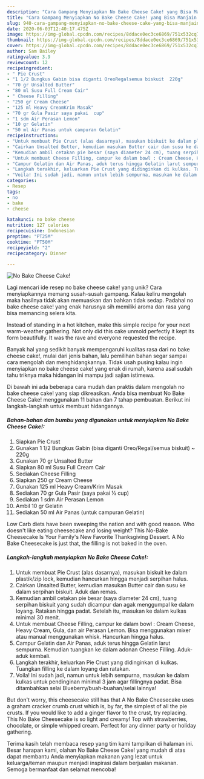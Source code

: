 ```yaml
---
description: "Cara Gampang Menyiapkan No Bake Cheese Cake! yang Bisa Manjain Lidah"
title: "Cara Gampang Menyiapkan No Bake Cheese Cake! yang Bisa Manjain Lidah"
slug: 940-cara-gampang-menyiapkan-no-bake-cheese-cake-yang-bisa-manjain-lidah
date: 2020-06-03T12:40:17.475Z
image: https://img-global.cpcdn.com/recipes/8ddace0ec3ce6869/751x532cq70/no-bake-cheese-cake-foto-resep-utama.jpg
thumbnail: https://img-global.cpcdn.com/recipes/8ddace0ec3ce6869/751x532cq70/no-bake-cheese-cake-foto-resep-utama.jpg
cover: https://img-global.cpcdn.com/recipes/8ddace0ec3ce6869/751x532cq70/no-bake-cheese-cake-foto-resep-utama.jpg
author: Sam Bailey
ratingvalue: 3.9
reviewcount: 12
recipeingredient:
- " Pie Crust"
- "1 1/2 Bungkus Gabin bisa diganti OreoRegalsemua biskuit  220g"
- "70 gr Unsalted Butter"
- "80 ml Susu Full Cream Cair"
- " Cheese Filling"
- "250 gr Cream Cheese"
- "125 ml Heavy CreamKrim Masak"
- "70 gr Gula Pasir saya pakai  cup"
- "1 sdm Air Perasan Lemon"
- "10 gr Gelatin"
- "50 ml Air Panas untuk campuran Gelatin"
recipeinstructions:
- "Untuk membuat Pie Crust (alas dasarnya), masukan biskuit ke dalam plastik/zip lock, kemudian hancurkan hingga menjadi serpihan halus."
- "Cairkan Unsalted Butter, kemudian masukan Butter cair dan susu ke dalam serpihan biskuit. Aduk dan remas."
- "Kemudian ambil cetakan pie besar (saya diameter 24 cm), tuang serpihan biskuit yang sudah dicampur dan agak menggumpal ke dalam loyang. Ratakan hingga padat. Setelah itu, masukan ke dalam kulkas minimal 30 menit."
- "Untuk membuat Cheese Filling, campur ke dalam bowl : Cream Cheese, Heavy Cream, Gula, dan air Perasan Lemon. Bisa menggunakan mixer atau manual menggunakan whisk. Hancurkan hingga halus."
- "Campur Gelatin dan Air Panas, aduk terus hingga Gelatin larut sempurna. Kemudian tuangkan ke dalam adonan Cheese Filling. Aduk-aduk kembali."
- "Langkah terakhir, keluarkan Pie Crust yang didinginkan di kulkas. Tuangkan filling ke dalam loyang dan ratakan."
- "Voila! Ini sudah jadi, namun untuk lebih sempurna, masukan ke dalam kulkas untuk pendinginan minimal 3 jam agar fillingnya padat. Bisa ditambahkan selai Blueberry/buah-buahan/selai lainnya!"
categories:
- Resep
tags:
- no
- bake
- cheese

katakunci: no bake cheese 
nutrition: 127 calories
recipecuisine: Indonesian
preptime: "PT25M"
cooktime: "PT50M"
recipeyield: "2"
recipecategory: Dinner

---
```



![No Bake Cheese Cake!](https://img-global.cpcdn.com/recipes/8ddace0ec3ce6869/751x532cq70/no-bake-cheese-cake-foto-resep-utama.jpg)

Lagi mencari ide resep no bake cheese cake! yang unik? Cara menyiapkannya memang susah-susah gampang. Kalau keliru mengolah maka hasilnya tidak akan memuaskan dan bahkan tidak sedap. Padahal no bake cheese cake! yang enak harusnya sih memiliki aroma dan rasa yang bisa memancing selera kita.

Instead of standing in a hot kitchen, make this simple recipe for your next warm-weather gathering. Not only did this cake unmold perfectly it kept its form beautifully. It was the rave and everyone requested the recipe.

Banyak hal yang sedikit banyak mempengaruhi kualitas rasa dari no bake cheese cake!, mulai dari jenis bahan, lalu pemilihan bahan segar sampai cara mengolah dan menghidangkannya. Tidak usah pusing kalau ingin menyiapkan no bake cheese cake! yang enak di rumah, karena asal sudah tahu triknya maka hidangan ini mampu jadi sajian istimewa.


Di bawah ini ada beberapa cara mudah dan praktis dalam mengolah no bake cheese cake! yang siap dikreasikan. Anda bisa membuat No Bake Cheese Cake! menggunakan 11 bahan dan 7 tahap pembuatan. Berikut ini langkah-langkah untuk membuat hidangannya.

<!--inarticleads1-->

##### Bahan-bahan dan bumbu yang digunakan untuk menyiapkan No Bake Cheese Cake!:

1. Siapkan  Pie Crust
1. Gunakan 1 1/2 Bungkus Gabin (bisa diganti Oreo/Regal/semua biskuit) ~ 220g
1. Gunakan 70 gr Unsalted Butter
1. Siapkan 80 ml Susu Full Cream Cair
1. Sediakan  Cheese Filling
1. Siapkan 250 gr Cream Cheese
1. Gunakan 125 ml Heavy Cream/Krim Masak
1. Sediakan 70 gr Gula Pasir (saya pakai ½ cup)
1. Sediakan 1 sdm Air Perasan Lemon
1. Ambil 10 gr Gelatin
1. Sediakan 50 ml Air Panas (untuk campuran Gelatin)


Low Carb diets have been sweeping the nation and with good reason. Who doesn&#39;t like eating cheesecake and losing weight? This No-Bake Cheesecake Is Your Family&#39;s New Favorite Thanksgiving Dessert. A No Bake Cheesecake is just that, the filling is not baked in the oven. 

<!--inarticleads2-->

##### Langkah-langkah menyiapkan No Bake Cheese Cake!:

1. Untuk membuat Pie Crust (alas dasarnya), masukan biskuit ke dalam plastik/zip lock, kemudian hancurkan hingga menjadi serpihan halus.
1. Cairkan Unsalted Butter, kemudian masukan Butter cair dan susu ke dalam serpihan biskuit. Aduk dan remas.
1. Kemudian ambil cetakan pie besar (saya diameter 24 cm), tuang serpihan biskuit yang sudah dicampur dan agak menggumpal ke dalam loyang. Ratakan hingga padat. Setelah itu, masukan ke dalam kulkas minimal 30 menit.
1. Untuk membuat Cheese Filling, campur ke dalam bowl : Cream Cheese, Heavy Cream, Gula, dan air Perasan Lemon. Bisa menggunakan mixer atau manual menggunakan whisk. Hancurkan hingga halus.
1. Campur Gelatin dan Air Panas, aduk terus hingga Gelatin larut sempurna. Kemudian tuangkan ke dalam adonan Cheese Filling. Aduk-aduk kembali.
1. Langkah terakhir, keluarkan Pie Crust yang didinginkan di kulkas. Tuangkan filling ke dalam loyang dan ratakan.
1. Voila! Ini sudah jadi, namun untuk lebih sempurna, masukan ke dalam kulkas untuk pendinginan minimal 3 jam agar fillingnya padat. Bisa ditambahkan selai Blueberry/buah-buahan/selai lainnya!


But don&#39;t worry, this cheesecake still has that A No Bake Cheesecake uses a graham cracker crumb crust which is, by far, the simplest of all the pie crusts. If you would like to add a ginger flavor to the crust, try replacing. This No Bake Cheesecake is so light and creamy! Top with strawberries, chocolate, or simple whipped cream. Perfect for any dinner party or holiday gathering. 

Terima kasih telah membaca resep yang tim kami tampilkan di halaman ini. Besar harapan kami, olahan No Bake Cheese Cake! yang mudah di atas dapat membantu Anda menyiapkan makanan yang lezat untuk keluarga/teman maupun menjadi inspirasi dalam berjualan makanan. Semoga bermanfaat dan selamat mencoba!
